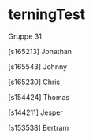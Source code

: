 # terningTest
Gruppe 31

 [s165213] Jonathan	
  
 [s165543] Johnny		
  
 [s165230] Chris		
  
 [s154424] Thomas		
  
 [s144211] Jesper		
  
 [s153538] Bertram		
